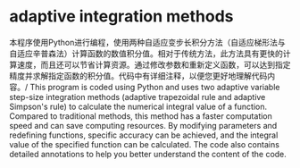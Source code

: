 # adaptive integration methods
本程序使用Python进行编程，使用两种自适应变步长积分方法（自适应梯形法与自适应辛普森法）计算函数的数值积分值。相对于传统方法，此方法具有更快的计算速度，而且还可以节省计算资源。通过修改参数和重新定义函数，可以达到指定精度并求解指定函数的积分值。代码中有详细注释，以便您更好地理解代码内容。/
This program is coded using Python and uses two adaptive variable step-size integration methods (adaptive trapezoidal rule and adaptive Simpson's rule) to calculate the numerical integral value of a function. Compared to traditional methods, this method has a faster computation speed and can save computing resources. By modifying parameters and redefining functions, specific accuracy can be achieved, and the integral value of the specified function can be calculated. The code also contains detailed annotations to help you better understand the content of the code.
